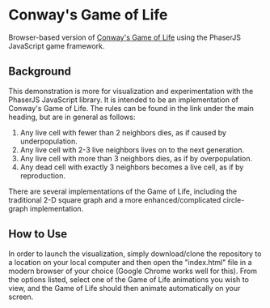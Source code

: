 # Conway's Game of Life

Browser-based version of [Conway's Game of Life](https://en.wikipedia.org/wiki/Conway's_Game_of_Life) using
the PhaserJS JavaScript game framework.

## Background

This demonstration is more for visualization and experimentation with the PhaserJS JavaScript
library. It is intended to be an implementation of Conway's Game of Life. The rules can be found
in the link under the main heading, but are in general as follows:

1. Any live cell with fewer than 2 neighbors dies, as if caused by underpopulation.
2. Any live cell with 2-3 live neighbors lives on to the next generation.
3. Any live cell with more than 3 neighbors dies, as if by overpopulation.
4. Any dead cell with exactly 3 neighbors becomes a live cell, as if by reproduction.

There are several implementations of the Game of Life, including the traditional 2-D square graph
and a more enhanced/complicated circle-graph implementation.

## How to Use

In order to launch the visualization, simply download/clone the repository to a location on your
local computer and then open the "index.html" file in a modern browser of your choice (Google
Chrome works well for this). From the options listed, select one of the Game of Life animations
you wish to view, and the Game of Life should then animate automatically on your screen.
